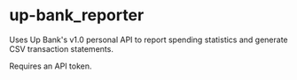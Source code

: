 # up-bank_reporter
Uses Up Bank's v1.0 personal API to report spending statistics and generate CSV transaction statements.

Requires an API token.
